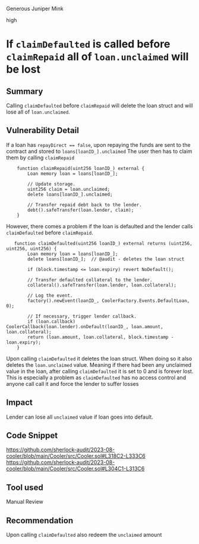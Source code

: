 Generous Juniper Mink

high

# If `claimDefaulted` is called before `claimRepaid` all of `loan.unclaimed` will be lost
## Summary
Calling `claimDefaulted` before `claimRepaid` will delete the loan struct and will lose all of `loan.unclaimed`.

## Vulnerability Detail
If a loan has `repayDirect == false`, upon repaying the funds are sent to the contract and stored to `loans[loanID_].unclaimed` The user then has to claim them by calling `claimRepaid` 
```solidity
    function claimRepaid(uint256 loanID_) external {
        Loan memory loan = loans[loanID_];

        // Update storage.
        uint256 claim = loan.unclaimed;
        delete loans[loanID_].unclaimed;

        // Transfer repaid debt back to the lender.
        debt().safeTransfer(loan.lender, claim);
    }
```
However, there comes a problem if the loan is defaulted and the lender calls `claimDefaulted` before `claimRepaid`.
```solidity
   function claimDefaulted(uint256 loanID_) external returns (uint256, uint256, uint256) {
        Loan memory loan = loans[loanID_];
        delete loans[loanID_];  // @audit - deletes the loan struct

        if (block.timestamp <= loan.expiry) revert NoDefault();

        // Transfer defaulted collateral to the lender.
        collateral().safeTransfer(loan.lender, loan.collateral);

        // Log the event.
        factory().newEvent(loanID_, CoolerFactory.Events.DefaultLoan, 0);

        // If necessary, trigger lender callback.
        if (loan.callback) CoolerCallback(loan.lender).onDefault(loanID_, loan.amount, loan.collateral);
        return (loan.amount, loan.collateral, block.timestamp - loan.expiry);
    }
```
Upon calling `claimDefaulted` it deletes the loan struct. When doing so it also deletes the `loan.unclaimed` value. Meaning if there had been any unclaimed value in the loan, after calling `claimDefaulted` it is set to 0 and is forever lost.
This is especially a problem as `claimDefaulted` has no access control and anyone call call it and force the lender to suffer losses 

## Impact
Lender can lose all `unclaimed` value if loan goes into default.

## Code Snippet
https://github.com/sherlock-audit/2023-08-cooler/blob/main/Cooler/src/Cooler.sol#L318C2-L333C6
https://github.com/sherlock-audit/2023-08-cooler/blob/main/Cooler/src/Cooler.sol#L304C1-L313C6

## Tool used

Manual Review

## Recommendation
Upon calling `claimDefaulted` also redeem the `unclaimed` amount
